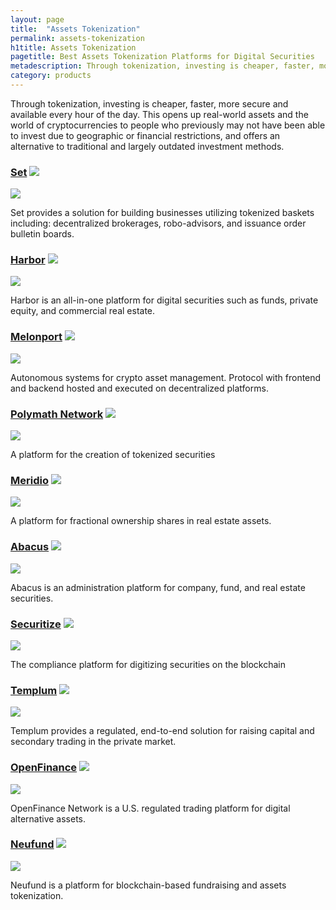 ```yaml
---
layout: page
title:  "Assets Tokenization"
permalink: assets-tokenization
h1title: Assets Tokenization
pagetitle: Best Assets Tokenization Platforms for Digital Securities
metadescription: Through tokenization, investing is cheaper, faster, more secure and available every hour of the day.
category: products
---
```

Through tokenization, investing is cheaper, faster, more secure and available every hour of the day. This opens up real-world assets and the world of cryptocurrencies to people who previously may not have been able to invest due to geographic or financial restrictions, and offers an alternative to traditional and largely outdated investment methods.

### [Set](https://www.setprotocol.com/) ![](/images/ether.png)

![](/images/output_md/httpswwwsetprotocolcom.png)

Set provides a solution for building businesses utilizing tokenized baskets including: decentralized brokerages, robo-advisors, and issuance order bulletin boards.

### [Harbor](https://harbor.com/) ![](/images/ether.png)

![](/images/output_md/httpsharborcom.png)

Harbor is an all-in-one platform for digital securities such as funds, private equity, and commercial real estate.

### [Melonport](https://melonport.com/) ![](/images/ether.png)

![](/images/output_md/httpsmelonportcom.png)

Autonomous systems for crypto asset management. Protocol with frontend and backend hosted and executed on decentralized platforms.

### [Polymath Network](https://polymath.network/) ![](/images/ether.png)

![](/images/output_md/httpspolymathnetwork.png)

A platform for the creation of tokenized securities

### [Meridio](https://www.meridio.co/) ![](/images/ether.png)

![](/images/output_md/httpswwwmeridioco.png)

A platform for fractional ownership shares in real estate assets.

### [Abacus](https://abacusfi.com/) ![](/images/ether.png)

![](/images/output_md/httpsabacusficom.png)

Abacus is an administration platform for company, fund, and real estate securities.

### [Securitize](https://www.securitize.io/) ![](/images/ether.png)

![](/images/output_md/httpswwwsecuritizeio.png)

The compliance platform for digitizing securities on the blockchain

### [Templum](https://templuminc.com/) ![](/images/ether.png)

![](/images/output_md/httpstempluminccom.png)

Templum provides a regulated, end-to-end solution for raising capital and secondary trading in the private market.

### [OpenFinance](https://openfinance.io/) ![](/images/ether.png)

![](/images/output_md/httpsopenfinanceio.png)

OpenFinance Network is a U.S. regulated trading platform for digital alternative assets.

### [Neufund](https://neufund.org/) ![](/images/ether.png)

![](/images/output_md/httpsneufundorg.png)

Neufund is a platform for blockchain-based fundraising and assets tokenization.
